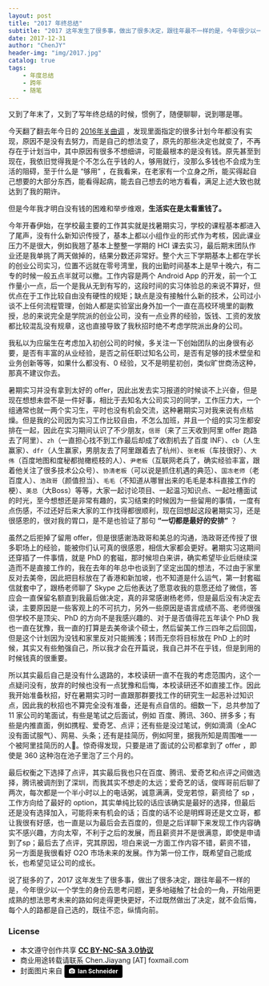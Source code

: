 ```yaml
---
layout: post
title: "2017 年终总结"
subtitle: "2017 这年发生了很多事，做出了很多决定，跟往年最不一样的是，今年很少以一个学生的身份去思考问题，更多地碰触了社会的一角，开始用更成熟的想法思考未来的路如何走得更快更好，不过既然做出了决定，就不会后悔。"
date: 2017-12-31
author: "ChenJY"
header-img: "img/2017.jpg"
catalog: true
tags: 
    - 年度总结
    - 跨年
    - 随笔
---
```


又到了年末了，又到了写年终总结的时候，惯例了，随便聊聊，说到哪是哪。

今天翻了翻去年今日的 [2016年关曲调](https://chenjiayang.me/2016/12/31/new-year-2017/) ，发现里面指定的很多计划今年都没有实现，原因不是没有去努力，而是自己的想法变了，原先的那些决定也就变了，不再存在于计划当中，其中原因有很多不想细讲，可能最根本的是没有钱。原先甚至到现在，我依旧觉得我是个不怎么在乎钱的人，够用就行，没那么多钱也不会成为生活的阻碍，至于什么是 “够用” ，在我看来，在老家有一个立身之所，能买得起自己想要的大部分东西，能看得起病，能去自己想去的地方看看，满足上述大致也就达到了我的期许。

但是今年我才明白没有钱的困难和举步维艰，**生活实在是太看重钱了。**  

今年开春伊始，在学校最主要的工作其实就是找暑期实习，学校的课程基本都进入了尾声，没有什么新知识传授了，基本上都以小组作业的形式作为考核，因此课业压力不是很大，例如我翘了基本上整整一学期的 HCI 课去实习，最后期末团队作业还是我单挑了两天做掉的，结果分数还非常好。整个大三下学期基本上都在学长的创业公司实习，位置不远就在零号湾里，我的出勤时间基本上是早十晚六，有二专的时候一般五点半就可以撤。工作内容是两个 Android App 的开发，前一个工作量小一点，后一个是我从无到有写的，这段时间的实习体验总的来说不算好，但优点在于工作比较自由没有硬性的规矩；缺点是没有接触什么新的技术，公司过小谈不上任何流程管理，创始人都是实验室出身外加一个一直在高校环境里的副教授，总的来说完全是学院派的创业公司，没有一点业界的经验，饭钱、工资的发放都比较混乱没有规章，这也直接导致了我秋招时绝不考虑学院派出身的公司。

我私以为应届生在考虑加入初创公司的时候，多关注一下创始团队的出身很有必要，是否有丰富的从业经验，是否之前任职过知名公司，是否有足够的技术壁垒和业务创新等等，如果什么都没有、0 经验，又不是明星初创，类似旷世商汤这种，那真不建议你去。

暑期实习并没有拿到太好的 offer，因此出发去实习报道的时候谈不上兴奋，但是现在想想未尝不是一件好事，相比于去知名大公司实习的同学，工作压力大，一个组通常也就一两个实习生，平时也没有机会交流，这种暑期实习对我来说有点枯燥。但是我的公司因为实习工作比较自由，不怎么加班，并且一个组的实习生都安排在一起，因此在实习期间认识了不少朋友，`信哥`（来了三天收到阿里 offer 跑路去了阿里）、`zh`（一直担心找不到工作最后却成了收割机去了百度 INF）、`cb`（人生赢家）、`dfr`（人生赢家，男朋友去了阿里跟着去了杭州）、`张老板`（车技很好）、`大伟`（百度地图和度秘都抛橄榄枝的人）、`尹老板`（互联网老兵了，确实经验丰富，跟着他关注了很多技术公众号）、`协清老板`（可以说是抓住机遇的典范）、`国冻老师`（老百度人）、`浩政哥`（颜值担当）、`毛毛`（不知道从哪冒出来的毛毛是本科直接工作的梗）、`美总`（大Boss）等等，大家一起讨论项目、一起温习知识点、一起吐槽面试的时光，至今想想还是非常有趣的，实习结束的时候因为一些留用的事情，一度有点伤感，不过还好后来大家的工作找得都很顺利，现在回想起这段暑期实习，还是很感恩的，很对我的胃口，是不是也验证了那句 **“一切都是最好的安排”** ？

虽然之后拒掉了留用 offer，但是很感谢浩政哥和美总的沟通，浩政哥还传授了很多职场上的经验，能被你们认可真的很感恩，相信大家都会更好。暑期实习这期间还穿插了一件事情，就是 PhD 的套磁，那时候坦白来讲，确实希望毕业后继续深造而不是直接工作的，我在去年的年总中也谈到了坚定出国的想法，不过由于家里反对去美帝，因此把目标放在了香港和新加坡，也不知道是什么运气，第一封套磁信就套中了，跟杨老师聊了 Skype 之后他表达了愿意收我的意愿还给了微信，答应会一直保留名额直到我最后做决定，真的非常感谢杨老师，但是最后没有决定去读，主要原因是一些客观上的不可抗力，另外一些原因是语言成绩不高、老师很强但学校不是顶尖、PhD 的方向不是我感兴趣的、对于是否值得花五年读个 PhD 我也一直在犹豫，我一直的打算是去美帝读个硕士，然后留美工作三四年之后回国，但是这个计划因为没钱和家里反对只能搁浅；转而无奈将目标放在 PhD 上的时候，其实又有些勉强自己，所以我才会在开篇说，我自己并不在乎钱，但是到用的时候钱真的很重要。

所以其实最后自己是没有什么退路的，本校读研一直不在我的考虑范围内，这个一点疑问没有，放弃的时候也没有一点犹豫和后悔，本校读研还不如直接工作。因此我开始准备秋招，好在暑期实习时一直跟那群要找工作的研究生一起恶补过知识点，因此我的秋招也不算完全没有准备，还是有点自信的。细数一下，总共参加了 11 家公司的笔面试，有些是笔试之后面试，例如 百度、腾讯、360、拼多多；有些是内推直面，例如携程、爱奇艺、点评；还有些是没过笔试，例如滴滴（全AC没有面试服气）、网易、头条；还有是挂简历，例如阿里，据我所知是周围唯一一个被阿里挂简历的人🙂。惊奇得发现，只要是进了面试的公司都拿到了 offer ，即使是 360 这种泡在池子里泡了三个月的。

最后权衡之下选择了点评，其实最后我也只在百度、腾讯、爱奇艺和点评之间做选择，腾讯被调剂到了深圳，而我其实不想走的太远；爱奇艺的话，俊晖哥前后聊了两次，每次都是一个半小时以上的电话粥，诚意满满，受宠若惊，薪资给了 sp ，工作方向给了最好的 option，其实单纯比较的话应该确实是最好的选择，但最后还是没有选择加入，可能将来有机会的话；百度的话不论是明辉哥还是文立哥，都让我很有好感，也一直是以为最后会去百度的，但是之后详聊下来发现工作内容确实不感兴趣，方向太窄，不利于之后的发展，而且薪资并不是很满意，即使是申请到了sp；最后去了点评，究其原因，坦白来说一方面工作内容不错，薪资不错，另一方面是我很看好 O2O 市场未来的发展。作为第一份工作，既希望自己能成长，也希望见证公司的成长。

说了挺多的了，2017 这年发生了很多事，做出了很多决定，跟往年最不一样的是，今年很少以一个学生的身份去思考问题，更多地碰触了社会的一角，开始用更成熟的想法思考未来的路如何走得更快更好，不过既然做出了决定，就不会后悔，每个人的路都是自己选的，既往不恋，纵情向前。

### License
* 本文遵守创作共享 <a href="https://creativecommons.org/licenses/by-nc-sa/3.0/cn/" target="_blank"><b>CC BY-NC-SA 3.0协议</b></a>
* 商业用途转载请联系 Chen.Jiayang [AT] foxmail.com
* 封面图片来自 <a style="background-color:black;color:white;text-decoration:none;padding:4px 6px;font-family:-apple-system, BlinkMacSystemFont, &quot;San Francisco&quot;, &quot;Helvetica Neue&quot;, Helvetica, Ubuntu, Roboto, Noto, &quot;Segoe UI&quot;, Arial, sans-serif;font-size:12px;font-weight:bold;line-height:1.2;display:inline-block;border-radius:3px;" href="https://unsplash.com/@goian?utm_medium=referral&amp;utm_campaign=photographer-credit&amp;utm_content=creditBadge" target="_blank" rel="noopener noreferrer" title="Download free do whatever you want high-resolution photos from Ian Schneider"><span style="display:inline-block;padding:2px 3px;"><svg xmlns="http://www.w3.org/2000/svg" style="height:12px;width:auto;position:relative;vertical-align:middle;top:-1px;fill:white;" viewBox="0 0 32 32"><title>unsplash-logo</title><path d="M20.8 18.1c0 2.7-2.2 4.8-4.8 4.8s-4.8-2.1-4.8-4.8c0-2.7 2.2-4.8 4.8-4.8 2.7.1 4.8 2.2 4.8 4.8zm11.2-7.4v14.9c0 2.3-1.9 4.3-4.3 4.3h-23.4c-2.4 0-4.3-1.9-4.3-4.3v-15c0-2.3 1.9-4.3 4.3-4.3h3.7l.8-2.3c.4-1.1 1.7-2 2.9-2h8.6c1.2 0 2.5.9 2.9 2l.8 2.4h3.7c2.4 0 4.3 1.9 4.3 4.3zm-8.6 7.5c0-4.1-3.3-7.5-7.5-7.5-4.1 0-7.5 3.4-7.5 7.5s3.3 7.5 7.5 7.5c4.2-.1 7.5-3.4 7.5-7.5z"></path></svg></span><span style="display:inline-block;padding:2px 3px;">Ian Schneider</span></a>